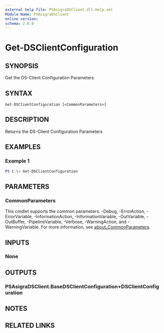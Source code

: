 ```yaml
---
external help file: PSAsigraDSClient.dll-Help.xml
Module Name: PSAsigraDSClient
online version:
schema: 2.0.0
---
```


# Get-DSClientConfiguration

## SYNOPSIS
Get the DS-Client Configuration Parameters

## SYNTAX

```
Get-DSClientConfiguration [<CommonParameters>]
```

## DESCRIPTION
Returns the DS-Client Configuration Parameters

## EXAMPLES

### Example 1
```powershell
PS C:\> Get-DSClientConfiguration
```

## PARAMETERS

### CommonParameters
This cmdlet supports the common parameters: -Debug, -ErrorAction, -ErrorVariable, -InformationAction, -InformationVariable, -OutVariable, -OutBuffer, -PipelineVariable, -Verbose, -WarningAction, and -WarningVariable. For more information, see [about_CommonParameters](http://go.microsoft.com/fwlink/?LinkID=113216).

## INPUTS

### None

## OUTPUTS

### PSAsigraDSClient.BaseDSClientConfiguration+DSClientConfiguration

## NOTES

## RELATED LINKS
